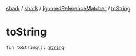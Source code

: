 [shark](../../index.md) / [shark](../index.md) / [IgnoredReferenceMatcher](index.md) / [toString](./to-string.md)

# toString

`fun toString(): `[`String`](https://kotlinlang.org/api/latest/jvm/stdlib/kotlin/-string/index.html)